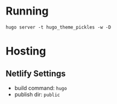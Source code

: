 # Running

`hugo server -t hugo_theme_pickles -w -D`

# Hosting

## Netlify Settings

- build command: `hugo`
- publish dir: `public`